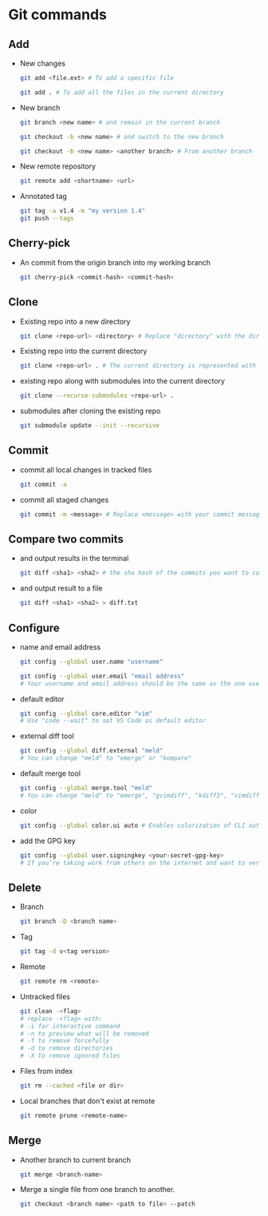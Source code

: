 # Git commands

## **Add**

- New changes
  
  ```bash
  git add <file.ext> # To add a specific file
  
  git add . # To add all the files in the current directory
  ```

- New branch
  
  ```bash
  git branch <new name> # and remain in the current branch 
  
  git checkout -b <new name> # and switch to the new branch

  git checkout -b <new name> <another branch> # From another branch

  ```

- New remote repository
  
  ```bash
  git remote add <shortname> <url>
  ```

- Annotated tag
  
  ```bash
  git tag -a v1.4 -m "my version 1.4"
  git push --tags
  ```

## **Cherry-pick**

- An commit from the origin branch into my working branch
  
  ```bash
  git cherry-pick <commit-hash> <commit-hash>
  ```

## **Clone**

- Existing repo into a new directory
  
  ```bash
  git clone <repo-url> <directory> # Replace "directory" with the directory you want
  ```

- Existing repo into the current directory
  
  ```bash
  git clone <repo-url> . # The current directory is represented with a "."
  ```

- existing repo along with submodules into the current directory

  ```bash
  git clone --recurse-submodules <repo-url> . 
  ```

- submodules after cloning the existing repo
  
  ```bash
  git submodule update --init --recursive 
  ```

## **Commit**

- commit all local changes in tracked files
  
  ```bash
  git commit -a
  ```

- commit all staged changes
  
  ```bash
  git commit -m <message> # Replace <message> with your commit message.
  ```

## **Compare two commits**

- and output results in the terminal
  
  ```bash
  git diff <sha1> <sha2> # the sha hash of the commits you want to compare.
  ```

- and output result to a file
  
  ```bash
  git diff <sha1> <sha2> > diff.txt
  ```

## **Configure**

- name and email address
  
  ```bash
  git config --global user.name "username" 

  git config --global user.email "email address"
  # Your username and email address should be the same as the one used with your git hosting provider i.e. github, bitbucket etc
  ```

- default editor
  
  ```bash
  git config --global core.editor "vim"
  # Use "code --wait" to set VS Code as default editor
  ```

- external diff tool
  
  ```bash
  git config --global diff.external "meld"
  # You can change "meld" to "emerge" or "kompare"
  ```

- default merge tool
  
  ```bash
  git config --global merge.tool "meld"
  # You can change "meld" to "emerge", "gvimdiff", "kdiff3", "vimdiff", and "tortoisemerge"
  ```

- color
  
  ```bash
  git config --global color.ui auto # Enables colorization of CLI output
  ```

- add the GPG key
  
  ```bash
  git config --global user.signingkey <your-secret-gpg-key>
  # If you’re taking work from others on the internet and want to verify that commits are actually from a trusted source.
  ```

## **Delete**

- Branch
  
  ```bash
  git branch -D <branch name>
  ```

- Tag
  
  ```bash
  git tag -d v<tag version>
  ```

- Remote
  
  ```bash
  git remote rm <remote>
  ```

- Untracked files
  
  ```bash
  git clean -<flag>
  # replace -<flag> with:
  # -i for interactive command
  # -n to preview what will be removed
  # -f to remove forcefully
  # -d to remove directories
  # -X to remove ignored files
  ```

- Files from index
  
  ```bash
  git rm --cached <file or dir>
  ```

- Local branches that don't exist at remote
  
  ```bash
  git remote prune <remote-name>

  ```

## **Merge**

- Another branch to current branch
  
  ```bash
  git merge <branch-name>
  ```

- Merge a single file from one branch to another.
  
  ```bash
  git checkout <branch name> <path to file> --patch
  ```
